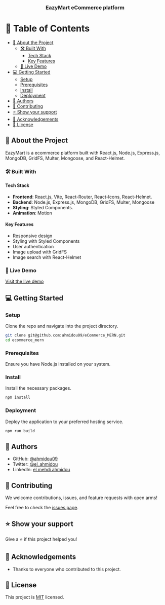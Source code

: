 <div align="center">

  <h3><b>EazyMart eCommerce platform</b></h3>

</div>

# 📗 Table of Contents

- [📖 About the Project](#about-project)
  - [🛠 Built With](#built-with)
    - [Tech Stack](#tech-stack)
    - [Key Features](#key-features)
  - [🚀 Live Demo](#live-demo)
- [💻 Getting Started](#getting-started)
  - [Setup](#setup)
  - [Prerequisites](#prerequisites)
  - [Install](#install)
  - [Deployment](#deployment)
- [👥 Authors](#authors)
- [🤝 Contributing](#contributing)
- [⭐️ Show your support](#support)
- [🙏 Acknowledgements](#acknowledgements)
- [📝 License](#license)

<!-- PROJECT DESCRIPTION -->

## 📖 About the Project <a name="about-project"></a>

EazyMart is a ecommerce platform built with React.js, Node.js, Express.js, MongoDB, GridFS, Multer, Mongoose, and React-Helmet.

### 🛠 Built With <a name="built-with"></a>

#### Tech Stack <a name="tech-stack"></a>

- **Frontend**: React.js, Vite, React-Router, React-Icons, React-Helmet.
- **Backend**: Node.js, Express.js, MongoDB, GridFS, Multer, Mongoose
- **Styling**: Styled Components.
- **Animation**: Motion

#### Key Features <a name="key-features"></a>

- Responsive design
- Styling with Styled Components
- User authentication
- Image upload with GridFS
- Image search with React-Helmet

### 🚀 Live Demo <a name="live-demo"></a>

[Visit the live demo](https://ecommerce-mern-1-b1ux.onrender.com/)

## 💻 Getting Started <a name="getting-started"></a>

### Setup <a name="setup"></a>

Clone the repo and navigate into the project directory.

```bash
git clone git@github.com:ahmidou09/eCommerce_MERN.git
cd ecommerce_mern
```

### Prerequisites <a name="prerequisites"></a>

Ensure you have Node.js installed on your system.

### Install <a name="install"></a>

Install the necessary packages.

```bash
npm install
```

### Deployment <a name="deployment"></a>

Deploy the application to your preferred hosting service.

```bash
npm run build
```

## 👥 Authors <a name="authors"></a>

- GitHub: [@ahmidou09](https://github.com/ahmidou09)
- Twitter: [@el_ahmidou](https://twitter.com/el_ahmidou)
- LinkedIn: [el mehdi ahmidou](https://www.linkedin.com/in/el-mehdi-ahmidou-312590125/)

## 🤝 Contributing <a name="contributing"></a>

We welcome contributions, issues, and feature requests with open arms!

Feel free to check the [issues page](../../issues/).

## ⭐️ Show your support <a name="support"></a>

Give a ⭐️ if this project helped you!

## 🙏 Acknowledgements <a name="acknowledgements"></a>

- Thanks to everyone who contributed to this project.

## 📝 License <a name="license"></a>

This project is [MIT](MIT.md) licensed.
